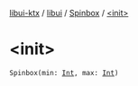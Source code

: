 [libui-ktx](../../index.md) / [libui](../index.md) / [Spinbox](index.md) / [&lt;init&gt;](./-init-.md)

# &lt;init&gt;

`Spinbox(min: `[`Int`](https://kotlinlang.org/api/latest/jvm/stdlib/kotlin/-int/index.html)`, max: `[`Int`](https://kotlinlang.org/api/latest/jvm/stdlib/kotlin/-int/index.html)`)`